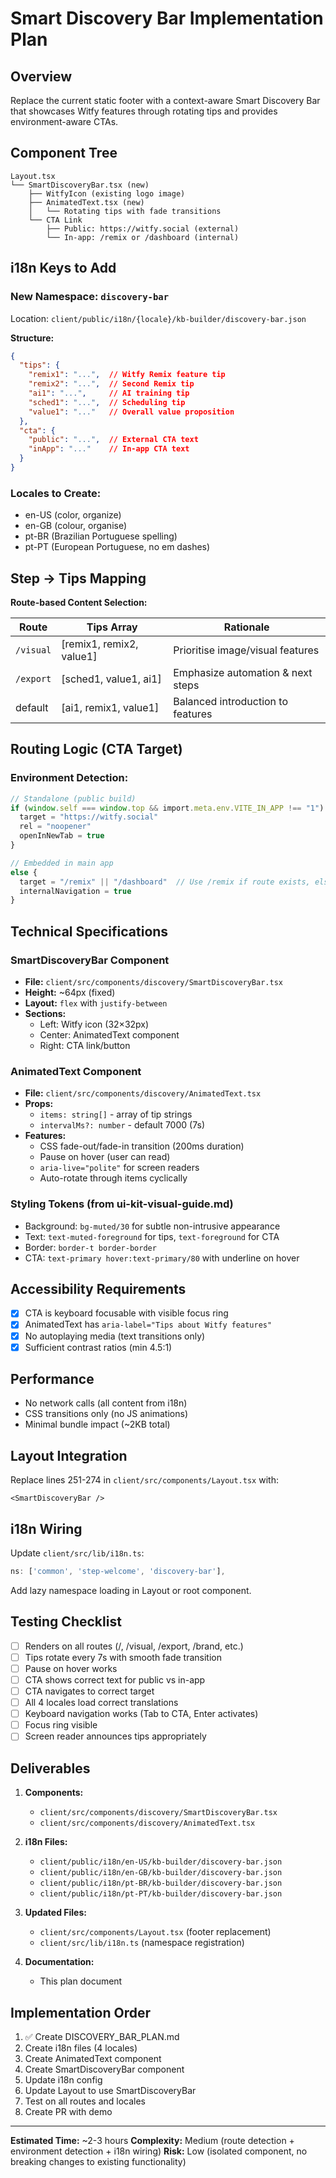 # Smart Discovery Bar Implementation Plan

## Overview
Replace the current static footer with a context-aware Smart Discovery Bar that showcases Witfy features through rotating tips and provides environment-aware CTAs.

## Component Tree

```
Layout.tsx
└── SmartDiscoveryBar.tsx (new)
    ├── WitfyIcon (existing logo image)
    ├── AnimatedText.tsx (new)
    │   └── Rotating tips with fade transitions
    └── CTA Link
        ├── Public: https://witfy.social (external)
        └── In-app: /remix or /dashboard (internal)
```

## i18n Keys to Add

### New Namespace: `discovery-bar`
Location: `client/public/i18n/{locale}/kb-builder/discovery-bar.json`

**Structure:**
```json
{
  "tips": {
    "remix1": "...",  // Witfy Remix feature tip
    "remix2": "...",  // Second Remix tip
    "ai1": "...",     // AI training tip
    "sched1": "...",  // Scheduling tip
    "value1": "..."   // Overall value proposition
  },
  "cta": {
    "public": "...",  // External CTA text
    "inApp": "..."    // In-app CTA text
  }
}
```

### Locales to Create:
- en-US (color, organize)
- en-GB (colour, organise)
- pt-BR (Brazilian Portuguese spelling)
- pt-PT (European Portuguese, no em dashes)

## Step → Tips Mapping

**Route-based Content Selection:**

| Route      | Tips Array                     | Rationale                           |
|------------|--------------------------------|-------------------------------------|
| `/visual`  | [remix1, remix2, value1]       | Prioritise image/visual features    |
| `/export`  | [sched1, value1, ai1]          | Emphasize automation & next steps   |
| default    | [ai1, remix1, value1]          | Balanced introduction to features   |

## Routing Logic (CTA Target)

### Environment Detection:
```typescript
// Standalone (public build)
if (window.self === window.top && import.meta.env.VITE_IN_APP !== "1") {
  target = "https://witfy.social"
  rel = "noopener"
  openInNewTab = true
}

// Embedded in main app
else {
  target = "/remix" || "/dashboard"  // Use /remix if route exists, else /dashboard
  internalNavigation = true
}
```

## Technical Specifications

### SmartDiscoveryBar Component
- **File:** `client/src/components/discovery/SmartDiscoveryBar.tsx`
- **Height:** ~64px (fixed)
- **Layout:** `flex` with `justify-between`
- **Sections:**
  - Left: Witfy icon (32×32px)
  - Center: AnimatedText component
  - Right: CTA link/button

### AnimatedText Component
- **File:** `client/src/components/discovery/AnimatedText.tsx`
- **Props:**
  - `items: string[]` - array of tip strings
  - `intervalMs?: number` - default 7000 (7s)
- **Features:**
  - CSS fade-out/fade-in transition (200ms duration)
  - Pause on hover (user can read)
  - `aria-live="polite"` for screen readers
  - Auto-rotate through items cyclically

### Styling Tokens (from ui-kit-visual-guide.md)
- Background: `bg-muted/30` for subtle non-intrusive appearance
- Text: `text-muted-foreground` for tips, `text-foreground` for CTA
- Border: `border-t border-border`
- CTA: `text-primary hover:text-primary/80` with underline on hover

## Accessibility Requirements
- [x] CTA is keyboard focusable with visible focus ring
- [x] AnimatedText has `aria-label="Tips about Witfy features"`
- [x] No autoplaying media (text transitions only)
- [x] Sufficient contrast ratios (min 4.5:1)

## Performance
- No network calls (all content from i18n)
- CSS transitions only (no JS animations)
- Minimal bundle impact (~2KB total)

## Layout Integration
Replace lines 251-274 in `client/src/components/Layout.tsx` with:
```tsx
<SmartDiscoveryBar />
```

## i18n Wiring
Update `client/src/lib/i18n.ts`:
```typescript
ns: ['common', 'step-welcome', 'discovery-bar'],
```

Add lazy namespace loading in Layout or root component.

## Testing Checklist
- [ ] Renders on all routes (/, /visual, /export, /brand, etc.)
- [ ] Tips rotate every 7s with smooth fade transition
- [ ] Pause on hover works
- [ ] CTA shows correct text for public vs in-app
- [ ] CTA navigates to correct target
- [ ] All 4 locales load correct translations
- [ ] Keyboard navigation works (Tab to CTA, Enter activates)
- [ ] Focus ring visible
- [ ] Screen reader announces tips appropriately

## Deliverables

1. **Components:**
   - `client/src/components/discovery/SmartDiscoveryBar.tsx`
   - `client/src/components/discovery/AnimatedText.tsx`

2. **i18n Files:**
   - `client/public/i18n/en-US/kb-builder/discovery-bar.json`
   - `client/public/i18n/en-GB/kb-builder/discovery-bar.json`
   - `client/public/i18n/pt-BR/kb-builder/discovery-bar.json`
   - `client/public/i18n/pt-PT/kb-builder/discovery-bar.json`

3. **Updated Files:**
   - `client/src/components/Layout.tsx` (footer replacement)
   - `client/src/lib/i18n.ts` (namespace registration)

4. **Documentation:**
   - This plan document

## Implementation Order
1. ✅ Create DISCOVERY_BAR_PLAN.md
2. Create i18n files (4 locales)
3. Create AnimatedText component
4. Create SmartDiscoveryBar component
5. Update i18n config
6. Update Layout to use SmartDiscoveryBar
7. Test on all routes and locales
8. Create PR with demo

---

**Estimated Time:** ~2-3 hours
**Complexity:** Medium (route detection + environment detection + i18n wiring)
**Risk:** Low (isolated component, no breaking changes to existing functionality)

